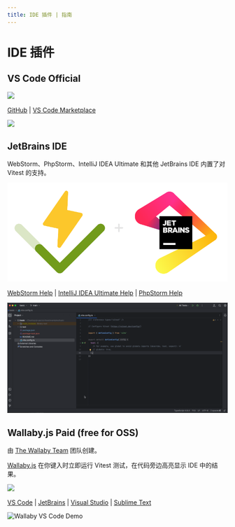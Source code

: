 ```yaml
---
title: IDE 插件 | 指南
---
```


# IDE 插件

## VS Code <Badge>Official</Badge>

<p text-center>
<img src="https://raw.githubusercontent.com/vitest-dev/vscode/main/img/cover.png" w-60>
</p>

[GitHub](https://github.com/vitest-dev/vscode) | [VS Code Marketplace](https://marketplace.visualstudio.com/items?itemName=vitest.explorer)

![](https://i.ibb.co/bJCbCf2/202203292020.gif)

## JetBrains IDE

WebStorm、PhpStorm、IntelliJ IDEA Ultimate 和其他 JetBrains IDE 内置了对 Vitest 的支持。

<p text-center>
<img src="https://raw.githubusercontent.com/kricact/WS-info/main/banners/vitest-jb.png" w-60>
</p>

[WebStorm Help](https://www.jetbrains.com/help/webstorm/vitest.html) | [IntelliJ IDEA Ultimate Help](https://www.jetbrains.com/help/idea/vitest.html) | [PhpStorm Help](https://www.jetbrains.com/help/phpstorm/vitest.html)

![Vitest WebStorm Demo](https://raw.githubusercontent.com/kricact/WS-info/main/gifs/vitest-run-all.gif)

## Wallaby.js <Badge>Paid (free for OSS)</Badge>

由 [The Wallaby Team](https://wallabyjs.com) 团队创建。

[Wallaby.js](https://wallabyjs.com) 在你键入时立即运行 Vitest 测试，在代码旁边高亮显示 IDE 中的结果。

<p text-left>
<img src="https://wallabyjs.com/assets/img/vitest_cover.png" w-142 />
</p>

[VS Code](https://marketplace.visualstudio.com/items?itemName=WallabyJs.wallaby-vscode) | [JetBrains](https://plugins.jetbrains.com/plugin/15742-wallaby) |
[Visual Studio](https://marketplace.visualstudio.com/items?itemName=vs-publisher-999439.WallabyjsforVisualStudio2022) | [Sublime Text](https://packagecontrol.io/packages/Wallaby)

![Wallaby VS Code Demo](https://wallabyjs.com/assets/img/vitest_demo.gif)
